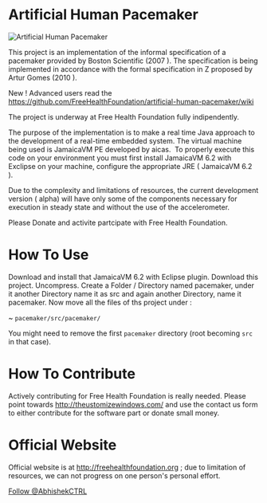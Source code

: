 Artificial Human Pacemaker
==========================


![Artificial Human Pacemaker](https://www.gnu.org/graphics/gplv3-127x51.png) 

This project is an implementation of the informal specification of a pacemaker provided by Boston Scientific (2007 ). 
The specification is being implemented in accordance with the formal specification in Z proposed by Artur Gomes (2010 ). 


New ! Advanced users read the https://github.com/FreeHealthFoundation/artificial-human-pacemaker/wiki


The project is underway at Free Health Foundation fully indipendently.

The purpose of the implementation is to make a real time Java approach to the development of a real-time 
embedded system. The virtual machine being used is JamaicaVM PE developed by aicas. 
To properly execute this code on your environment you must first install JamaicaVM 6.2 with Exclipse on your machine, 
configure the appropriate JRE ( JamaicaVM 6.2 ). 

Due to the complexity and limitations of resources, the current development version ( alpha) will have only some of the 
components necessary for execution in steady state and without the use of the accelerometer. 


Please Donate and activite partcipate with Free Health Foundation.


How To Use
===========

Download and install that JamaicaVM 6.2 with Eclipse plugin. Download this project. Uncompress. Create a Folder / Directory named pacemaker, under it another Directory name it as src and again another Directory, name it pacemaker. Now move all the files of ths project under :

~ `pacemaker/src/pacemaker/`

You might need to remove the first `pacemaker` directory (root becoming `src` in that case). 


How To Contribute
=================


Actively contributing for Free Health Foundation is really needed. Please point towards http://theustomizewindows.com/ and use the contact us form to either contribute for the software part or donate small money.


Official Website
=================


Official website is at http://freehealthfoundation.org ; due to limitation of resources, we can not progress on one person's personal effort.


<a href="https://twitter.com/AbhishekCTRL" class="twitter-follow-button" data-show-count="true" data-size="large">Follow @AbhishekCTRL</a>
<script>!function(d,s,id){var js,fjs=d.getElementsByTagName(s)[0],p=/^http:/.test(d.location)?'http':'https';if(!d.getElementById(id)){js=d.createElement(s);js.id=id;js.src=p+'://platform.twitter.com/widgets.js';fjs.parentNode.insertBefore(js,fjs);}}(document, 'script', 'twitter-wjs');</script>


<!-- Place this tag where you want the widget to render. -->
<div class="g-follow" data-annotation="bubble" data-height="24" data-href="//plus.google.com/103599283279782477391" data-rel="author"></div>

<!-- Place this tag after the last widget tag. -->
<script type="text/javascript">
  (function() {
    var po = document.createElement('script'); po.type = 'text/javascript'; po.async = true;
    po.src = 'https://apis.google.com/js/platform.js';
    var s = document.getElementsByTagName('script')[0]; s.parentNode.insertBefore(po, s);
  })();
</script>

